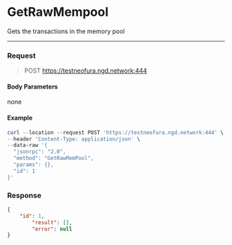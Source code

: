 # GetRawMempool
Gets the transactions in the memory pool
<hr>

### Request

> POST https://testneofura.ngd.network:444

#### Body Parameters

none


#### Example
```powershell
curl --location --request POST 'https://testneofura.ngd.network:444' \
--header 'Content-Type: application/json' \
--data-raw '{  
  "jsonrpc": "2.0",
  "method": "GetRawMemPool",
  "params": {},
  "id": 1
}'
```
### Response
```json
{
    "id": 1,
        "result": [],
        "error": null
}
```
